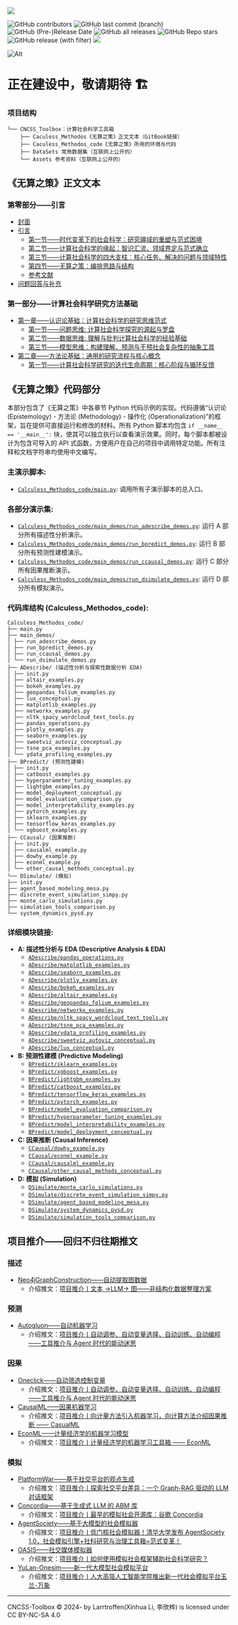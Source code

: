 ![](https://549b-static-lowcode-3gkwb0vfd2ab3beb-1257068422.cos.ap-shanghai.myqcloud.com/%E6%B7%BB%E5%8A%A0%E6%A0%871%E9%A2%98.png)

![GitHub contributors](https://img.shields.io/github/contributors/Larrtroffen/Stata_Guidebook)
![GitHub last commit (branch)](https://img.shields.io/github/last-commit/Larrtroffen/Stata_Guidebook/main) ![GitHub (Pre-)Release Date](https://img.shields.io/github/release-date-pre/Larrtroffen/Stata_Guidebook) ![GitHub all releases](https://img.shields.io/github/downloads/Larrtroffen/Stata_Guidebook/total) ![GitHub Repo stars](https://img.shields.io/github/stars/Larrtroffen/Stata_Guidebook) ![GitHub release (with filter)](https://img.shields.io/github/v/release/Larrtroffen/Stata_Guidebook)
<a href="https://mp.weixin.qq.com/mp/profile_ext?action=home&__biz=MzkzNzY4NTU5OA==&scene=124#wechat_redirect"><img src="https://img.shields.io/badge/WeChat-@回归不归-07c160" /></a>&emsp;

![Alt](https://repobeats.axiom.co/api/embed/f915fdf2050c14532e7d853be7d6059fc2eea71c.svg "Repobeats analytics image")

# 正在建设中，敬请期待 🏗️

### 项目结构

```
└── CNCSS_Toolbox：计算社会科学工具箱
    ├── Caculess_Methodos《无算之策》正文文本（GitBook链接）
    ├── Caculess_Methodos_code《无算之策》所用的环境与代码
    ├── DataSets 常用数据集（互联网上公开的）
    └── Assets 参考资料（互联网上公开的）
```

## 《无算之策》正文文本

### 第零部分——引言 <a href="#p0" id="p0"></a>

- [封面](README.md)
- [引言](Calculess_Methodos/p0/yy/README.md)
  - [第一节——时代变革下的社会科学：研究疆域的重塑与范式困境](Calculess_Methodos/p0/yy/j1.md)
  - [第二节——计算社会科学的缘起：智识汇流、领域界定与范式确立](Calculess_Methodos/p0/yy/j2.md)
  - [第三节——计算社会科学的四大支柱：核心任务、解决的问题与领域特性](Calculess_Methodos/p0/yy/j3.md)
  - [第四节——无算之策：编排思路与结构](Calculess_Methodos/p0/yy/j4.md)
  - [参考文献](Calculess_Methodos/p0/yy/ref.md)
- [问题回答与补充](Calculess_Methodos/p0/questions.md)

### 第一部分——计算社会科学研究方法基础 <a href="#p1" id="p1"></a>

- [第一章——认识论基础：计算社会科学的研究思维范式](Calculess_Methodos/p1/z1/README.md)
  - [第一节——问题思维: 计算社会科学探究的源起与罗盘](Calculess_Methodos/p1/z1/j1.md)
  - [第二节——数据思维: 理解与批判计算社会科学的经验基础](Calculess_Methodos/p1/z1/j2.md)
  - [第三节——模型思维：构建理解、预测与干预社会复杂性的抽象工具](Calculess_Methodos/p1/z1/j3.md)
- [第二章——方法论基础：通用的研究流程与核心概念](Calculess_Methodos/p1/z2/README.md)
  - [第一节——计算社会科学研究的迭代生命周期：核心阶段与循环反馈](Calculess_Methodos/p1/z2/j1.md)

## 《无算之策》代码部分

本部分包含了《无算之策》中各章节 Python 代码示例的实现。代码遵循“认识论 (Epistemology) - 方法论 (Methodology) - 操作化 (Operationalization)”的框架，旨在提供可直接运行和修改的材料。所有 Python 脚本均包含 `if __name__ == '__main__':` 块，使其可以独立执行以查看演示效果。同时，每个脚本都被设计为包含可导入的 API 式函数，方便用户在自己的项目中调用特定功能。所有注释和文档字符串均使用中文编写。

### **主演示脚本:**

- [`Calculess_Methodos_code/main.py`](Calculess_Methodos_code/main.py): 调用所有子演示脚本的总入口。

### **各部分演示集:**

- [`Calculess_Methodos_code/main_demos/run_adescribe_demos.py`](Calculess_Methodos_code/main_demos/run_adescribe_demos.py): 运行 A 部分所有描述性分析演示。
- [`Calculess_Methodos_code/main_demos/run_bpredict_demos.py`](Calculess_Methodos_code/main_demos/run_bpredict_demos.py): 运行 B 部分所有预测性建模演示。
- [`Calculess_Methodos_code/main_demos/run_ccausal_demos.py`](Calculess_Methodos_code/main_demos/run_ccausal_demos.py): 运行 C 部分所有因果推断演示。
- [`Calculess_Methodos_code/main_demos/run_dsimulate_demos.py`](Calculess_Methodos_code/main_demos/run_dsimulate_demos.py): 运行 D 部分所有模拟演示。

### **代码库结构 (Calculess_Methodos_code):**

```
Calculess_Methodos_code/
├── main.py
├── main_demos/
│ ├── run_adescribe_demos.py
│ ├── run_bpredict_demos.py
│ ├── run_ccausal_demos.py
│ └── run_dsimulate_demos.py
├── ADescribe/ (描述性分析与探索性数据分析 EDA)
│ ├── init.py
│ ├── altair_examples.py
│ ├── bokeh_examples.py
│ ├── geopandas_folium_examples.py
│ ├── lux_conceptual.py
│ ├── matplotlib_examples.py
│ ├── networkx_examples.py
│ ├── nltk_spacy_wordcloud_text_tools.py
│ ├── pandas_operations.py
│ ├── plotly_examples.py
│ ├── seaborn_examples.py
│ ├── sweetviz_autoviz_conceptual.py
│ ├── tsne_pca_examples.py
│ └── ydata_profiling_examples.py
├── BPredict/ (预测性建模)
│ ├── init.py
│ ├── catboost_examples.py
│ ├── hyperparameter_tuning_examples.py
│ ├── lightgbm_examples.py
│ ├── model_deployment_conceptual.py
│ ├── model_evaluation_comparison.py
│ ├── model_interpretability_examples.py
│ ├── pytorch_examples.py
│ ├── sklearn_examples.py
│ ├── tensorflow_keras_examples.py
│ └── xgboost_examples.py
├── CCausal/ (因果推断)
│ ├── init.py
│ ├── causalml_example.py
│ ├── dowhy_example.py
│ ├── econml_example.py
│ └── other_causal_methods_conceptual.py
└── DSimulate/ (模拟)
├── init.py
├── agent_based_modeling_mesa.py
├── discrete_event_simulation_simpy.py
├── monte_carlo_simulations.py
├── simulation_tools_comparison.py
└── system_dynamics_pysd.py
```

### **详细模块链接:**

- **A: 描述性分析与 EDA (Descriptive Analysis & EDA)**
  - [`ADescribe/pandas_operations.py`](Calculess_Methodos_code/ADescribe/pandas_operations.py)
  - [`ADescribe/matplotlib_examples.py`](Calculess_Methodos_code/ADescribe/matplotlib_examples.py)
  - [`ADescribe/seaborn_examples.py`](Calculess_Methodos_code/ADescribe/seaborn_examples.py)
  - [`ADescribe/plotly_examples.py`](Calculess_Methodos_code/ADescribe/plotly_examples.py)
  - [`ADescribe/bokeh_examples.py`](Calculess_Methodos_code/ADescribe/bokeh_examples.py)
  - [`ADescribe/altair_examples.py`](Calculess_Methodos_code/ADescribe/altair_examples.py)
  - [`ADescribe/geopandas_folium_examples.py`](Calculess_Methodos_code/ADescribe/geopandas_folium_examples.py)
  - [`ADescribe/networkx_examples.py`](Calculess_Methodos_code/ADescribe/networkx_examples.py)
  - [`ADescribe/nltk_spacy_wordcloud_text_tools.py`](Calculess_Methodos_code/ADescribe/nltk_spacy_wordcloud_text_tools.py)
  - [`ADescribe/tsne_pca_examples.py`](Calculess_Methodos_code/ADescribe/tsne_pca_examples.py)
  - [`ADescribe/ydata_profiling_examples.py`](Calculess_Methodos_code/ADescribe/ydata_profiling_examples.py)
  - [`ADescribe/sweetviz_autoviz_conceptual.py`](Calculess_Methodos_code/ADescribe/sweetviz_autoviz_conceptual.py)
  - [`ADescribe/lux_conceptual.py`](Calculess_Methodos_code/ADescribe/lux_conceptual.py)
- **B: 预测性建模 (Predictive Modeling)**
  - [`BPredict/sklearn_examples.py`](Calculess_Methodos_code/BPredict/sklearn_examples.py)
  - [`BPredict/xgboost_examples.py`](Calculess_Methodos_code/BPredict/xgboost_examples.py)
  - [`BPredict/lightgbm_examples.py`](Calculess_Methodos_code/BPredict/lightgbm_examples.py)
  - [`BPredict/catboost_examples.py`](Calculess_Methodos_code/BPredict/catboost_examples.py)
  - [`BPredict/tensorflow_keras_examples.py`](Calculess_Methodos_code/BPredict/tensorflow_keras_examples.py)
  - [`BPredict/pytorch_examples.py`](Calculess_Methodos_code/BPredict/pytorch_examples.py)
  - [`BPredict/model_evaluation_comparison.py`](Calculess_Methodos_code/BPredict/model_evaluation_comparison.py)
  - [`BPredict/hyperparameter_tuning_examples.py`](Calculess_Methodos_code/BPredict/hyperparameter_tuning_examples.py)
  - [`BPredict/model_interpretability_examples.py`](Calculess_Methodos_code/BPredict/model_interpretability_examples.py)
  - [`BPredict/model_deployment_conceptual.py`](Calculess_Methodos_code/BPredict/model_deployment_conceptual.py)
- **C: 因果推断 (Causal Inference)**
  - [`CCausal/dowhy_example.py`](Calculess_Methodos_code/CCausal/dowhy_example.py)
  - [`CCausal/econml_example.py`](Calculess_Methodos_code/CCausal/econml_example.py)
  - [`CCausal/causalml_example.py`](Calculess_Methodos_code/CCausal/causalml_example.py)
  - [`CCausal/other_causal_methods_conceptual.py`](Calculess_Methodos_code/CCausal/other_causal_methods_conceptual.py)
- **D: 模拟 (Simulation)**
  - [`DSimulate/monte_carlo_simulations.py`](Calculess_Methodos_code/DSimulate/monte_carlo_simulations.py)
  - [`DSimulate/discrete_event_simulation_simpy.py`](Calculess_Methodos_code/DSimulate/discrete_event_simulation_simpy.py)
  - [`DSimulate/agent_based_modeling_mesa.py`](Calculess_Methodos_code/DSimulate/agent_based_modeling_mesa.py)
  - [`DSimulate/system_dynamics_pysd.py`](Calculess_Methodos_code/DSimulate/system_dynamics_pysd.py)
  - [`DSimulate/simulation_tools_comparison.py`](Calculess_Methodos_code/DSimulate/simulation_tools_comparison.py)

## 项目推介——回归不归往期推文

### 描述

- [Neo4jGraphConstruction——自动提取图数据](https://github.com/neo4j-labs/llm-graph-builder)
  - 介绍推文：[项目推介丨文本 →LLM→ 图——非结构化数据整理方案](https://mp.weixin.qq.com/s/5YWeCIoNSrGhf9co3YSn5g)

### 预测

- [Autogluon——自动机器学习](https://github.com/autogluon/autogluon)
  - 介绍推文：[项目推介丨自动调参、自动变量选择、自动训练、自动编程——工具推介与 Agent 时代的能动迷思
    ](https://mp.weixin.qq.com/s/G4SbYscBADKvxhjOkSafnA)

### 因果

- [Oneclick——自动筛选控制变量](https://shutterzor.cn/stata/)
  - 介绍推文：[项目推介丨自动调参、自动变量选择、自动训练、自动编程——工具推介与 Agent 时代的能动迷思
    ](https://mp.weixin.qq.com/s/G4SbYscBADKvxhjOkSafnA)
- [CausalML——因果机器学习](https://causalml.readthedocs.io/en/latest/about.html)
  - 介绍推文：[项目推介丨向计量方法引入机器学习，向计算方法介绍因果推断 —— CasualML](https://mp.weixin.qq.com/s/5iHwpxGeaGFoAGJgH-RfAQ)
- [EconML——计量经济学的机器学习模型](https://github.com/py-why/EconML)
  - 介绍推文：[项目推介丨计量经济学的机器学习工具箱 —— EconML](https://mp.weixin.qq.com/s/EXImSaOfBCZ5qaqKxKwTEg)

### 模拟

- [PlatformWar——基于社交平台的观点生成](https://github.com/LYiHub/platform-war-public)
  - 介绍推文：[项目推介丨探索社交平台差异：一个 Graph-RAG 驱动的 LLM 对话框架](https://mp.weixin.qq.com/s/GSeelpWGsky10gWwmM4-LA)
- [Concordia——基于生成式 LLM 的 ABM 库](https://github.com/google-deepmind/concordia/tree/main)
  - 介绍推文：[项目推介丨最早的模拟社会开源库：谷歌 Concordia](https://mp.weixin.qq.com/s/6VNPHBY9bOle19h37eVilQ)
- [AgentSociety——基于大模型的社会模拟器](https://agentsociety.readthedocs.io/en/latest/)
  - 介绍推文：[项目推介丨低门槛社会模拟器！清华大学发布 AgentSociety 1.0，社会模拟引擎+社科研究与治理工具箱=范式变革！](https://mp.weixin.qq.com/s/4sqPQd5hkYrFxL-ylGQPTA)
- [OASIS——社交媒体模拟器](https://github.com/camel-ai/oasis)
  - 介绍推文：[项目推介丨如何使用模拟社会框架辅助社会科学研究？](https://mp.weixin.qq.com/s/RYGBEjyzeYTONi3-AwlIDA)
- [YuLan-Onesim——新一代大模型社会模拟平台](https://github.com/RUC-GSAI/YuLan-OneSim)
  - 介绍推文：[项目推介丨人大高瓴人工智能学院推出新一代社会模拟平台玉兰-万象](https://mp.weixin.qq.com/s/7EQtcmd9IEdy6qxZLPkvyw)

---

CNCSS-Toolbox © 2024- by Larrtroffen(Xinhua Li, 李欣桦) is licensed under CC BY-NC-SA 4.0
